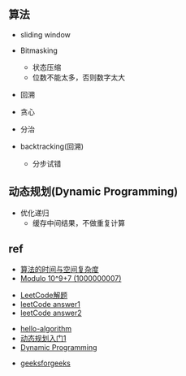 

## 算法

+ sliding window
+ Bitmasking
    + 状态压缩
    + 位数不能太多，否则数字太大
+ 回溯
+ 贪心
+ 分治

+ backtracking(回溯)
    + 分步试错

## 动态规划(Dynamic Programming)

+ 优化递归
    + 缓存中间结果，不做重复计算


## ref

+ [算法的时间与空间复杂度](https://zhuanlan.zhihu.com/p/50479555)
+ [Modulo 10^9+7 (1000000007)](https://www.geeksforgeeks.org/modulo-1097-1000000007/)

<!-- leetcode -->
+ [LeetCode解题](https://siddontang.gitbooks.io/leetcode-solution/content/)
+ [leetCode answer1](https://github.com/azl397985856/leetcode)
+ [leetCode answer2](https://github.com/pezy/LeetCode)


<!-- algorithm -->
+ [hello-algorithm](https://github.com/geekxh/hello-algorithm)
+ [动态规划入门1](https://zhuanlan.zhihu.com/p/50386212)
+ [Dynamic Programming](https://www.geeksforgeeks.org/dynamic-programming/#quick)


<!-- portal -->
+ [geeksforgeeks](https://www.geeksforgeeks.org/)